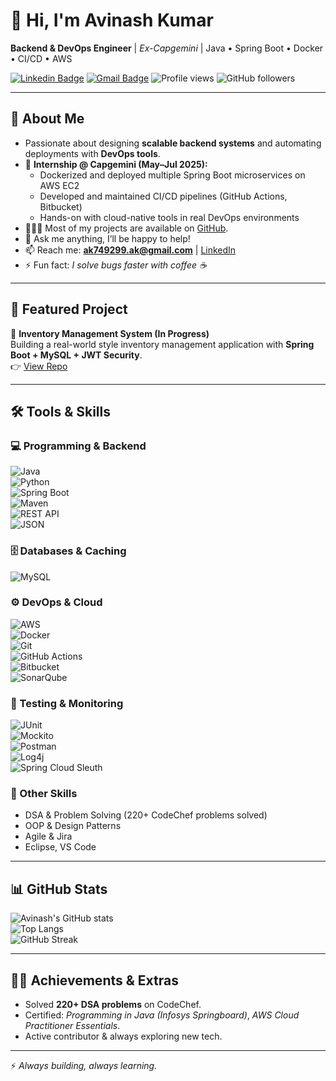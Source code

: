 # 👋 Hi, I'm Avinash Kumar  

**Backend & DevOps Engineer** | *Ex-Capgemini* | Java • Spring Boot • Docker • CI/CD • AWS  

[![Linkedin Badge](https://img.shields.io/badge/-Avinash%20Kumar-blue?style=flat-square&logo=Linkedin&logoColor=white&link=https://www.linkedin.com/in/avinash-java-backend/)](https://www.linkedin.com/in/avinash-java-backend/) 
[![Gmail Badge](https://img.shields.io/badge/-ak749299.ak@gmail.com-c14438?style=flat-square&logo=Gmail&logoColor=white)](mailto:ak749299.ak@gmail.com) 
![Profile views](https://komarev.com/ghpvc/?username=Avinashkr000&color=blueviolet) 
![GitHub followers](https://img.shields.io/github/followers/Avinashkr000?label=Follow&style=social)

---

## 🚀 About Me  
- Passionate about designing **scalable backend systems** and automating deployments with **DevOps tools**.  
- 💼 **Internship @ Capgemini (May–Jul 2025):**  
   - Dockerized and deployed multiple Spring Boot microservices on AWS EC2  
   - Developed and maintained CI/CD pipelines (GitHub Actions, Bitbucket)  
   - Hands-on with cloud-native tools in real DevOps environments  
- 👨🏻‍💻 Most of my projects are available on [GitHub](https://github.com/Avinashkr000).  
- 💬 Ask me anything, I’ll be happy to help!  
- 📫 Reach me: **ak749299.ak@gmail.com** | [LinkedIn](https://www.linkedin.com/in/avinash-java-backend/)  
- ⚡ Fun fact: *I solve bugs faster with coffee ☕*  

---

## 🚩 Featured Project  

🔹 **Inventory Management System (In Progress)**  
Building a real-world style inventory management application with **Spring Boot + MySQL + JWT Security**.  
👉 [View Repo](https://github.com/Avinashkr000/InventoryManagementSystem)  

---

## 🛠️ Tools & Skills  

### 💻 Programming & Backend  
![Java](https://img.shields.io/badge/-Java-black?style=flat-square&logo=java)  
![Python](https://img.shields.io/badge/-Python-blue?style=flat-square&logo=python)  
![Spring Boot](https://img.shields.io/badge/-Springboot-darkgreen?style=flat-square&logo=springboot)  
![Maven](https://img.shields.io/badge/-Maven-C71A36?style=flat-square&logo=apache-maven)  
![REST API](https://img.shields.io/badge/-REST%20API-005571?style=flat-square&logo=swagger)  
![JSON](https://img.shields.io/badge/-JSON-000000?style=flat-square&logo=json)  

### 🗄 Databases & Caching  
![MySQL](https://img.shields.io/badge/-MySQL-4479A1?style=flat-square&logo=mysql)  

### ⚙️ DevOps & Cloud  
![AWS](https://img.shields.io/badge/-AWS-orange?style=flat-square&logo=amazon-aws)  
![Docker](https://img.shields.io/badge/-Docker-2496ED?style=flat-square&logo=docker)  
![Git](https://img.shields.io/badge/-Git-F05032?style=flat-square&logo=git)  
![GitHub Actions](https://img.shields.io/badge/-GitHub%20Actions-2088FF?style=flat-square&logo=githubactions)  
![Bitbucket](https://img.shields.io/badge/-Bitbucket-0052CC?style=flat-square&logo=bitbucket)  
![SonarQube](https://img.shields.io/badge/-SonarQube-4E9BCD?style=flat-square&logo=sonarqube)  

### 🧪 Testing & Monitoring  
![JUnit](https://img.shields.io/badge/-JUnit-25A162?style=flat-square&logo=junit5)  
![Mockito](https://img.shields.io/badge/-Mockito-blue?style=flat-square)  
![Postman](https://img.shields.io/badge/-Postman-FF6C37?style=flat-square&logo=postman)  
![Log4j](https://img.shields.io/badge/-Log4j-DC143C?style=flat-square&logo=apache)  
![Spring Cloud Sleuth](https://img.shields.io/badge/-Spring%20Cloud%20Sleuth-6DB33F?style=flat-square&logo=spring)  

### 📌 Other Skills  
- DSA & Problem Solving (220+ CodeChef problems solved)  
- OOP & Design Patterns  
- Agile & Jira  
- Eclipse, VS Code  

---

## 📊 GitHub Stats  

![Avinash's GitHub stats](https://github-readme-stats.vercel.app/api?username=Avinashkr000&show_icons=true&theme=tokyonight)  
![Top Langs](https://github-readme-stats.vercel.app/api/top-langs/?username=Avinashkr000&layout=compact&theme=tokyonight)  
![GitHub Streak](https://github-readme-streak-stats.herokuapp.com/?user=Avinashkr000&theme=tokyonight)  

---

## 🧑‍🚀 Achievements & Extras  
- Solved **220+ DSA problems** on CodeChef.  
- Certified: *Programming in Java (Infosys Springboard)*, *AWS Cloud Practitioner Essentials*.  
- Active contributor & always exploring new tech.  

---

⚡ *Always building, always learning.*  

